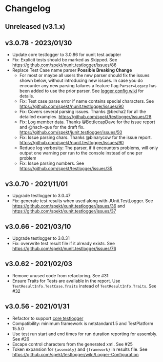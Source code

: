 # Changelog

## Unreleased (v3.1.x)

## v3.0.78 - 2023/01/30

- Update core testlogger to 3.0.86 for xunit test adapter
- Fix: Explicit tests should be marked as Skipped. See
  https://github.com/spekt/nunit.testlogger/issues/86
- Replace Test Case name parser **Possible Breaking Change**
    - For most or maybe all users the new parser should fix the issues shown below, without introducing new issues. In case you do encounter any new parsing failures a feature flag `Parser=Legacy` has been added to use the prior parser. See [logger config wiki](https://github.com/spekt/testlogger/wiki/Logger-Configuration) for details. 
    - Fix: Test case parse error if name contains special characters. See
  https://github.com/spekt/nunit.testlogger/issues/90
    - Fix: Covers several parsing issues. Thanks @becha2 for all the detailed examples.
       https://github.com/spekt/testlogger/issues/28
    - Fix: Log member data. Thanks @BottlecapDave for the issue report and @hach-que for the draft fix. 
      https://github.com/spekt/junit.testlogger/issues/50
    - Fix: Issue parsing chars. Thanks @binarycow for the issue report.
       https://github.com/spekt/nunit.testlogger/issues/90
    - Reduce log verbosity: The parser, if it encounters problems, will only output one warning per run to the console instead of one per problem
    - Fix: Issue parsing numbers. See https://github.com/spekt/testlogger/issues/35


## v3.0.70 - 2021/11/01

- Upgrade testlogger to 3.0.47
- Fix: generate test results when used along with JUnit.TestLogger. See
https://github.com/spekt/xunit.testlogger/issues/36 and
https://github.com/spekt/xunit.testlogger/issues/37

## v3.0.66 - 2021/03/10

- Upgrade testlogger to 3.0.31
- Fix: overwrite test result file if it already exists. See
  https://github.com/spekt/nunit.testlogger/issues/76

## v3.0.62 - 2021/02/03

- Remove unused code from refactoring. See #31
- Ensure Traits for Tests are available in the report. Use `TestResultInfo.TestCase.Traits`
  instead of `TestResultInfo.Traits`. See #32

## v3.0.56 - 2021/01/31

- Refactor to support [core testlogger][]
- Compatibility: minimum framework is netstandard1.5 and TestPlatform 15.5.0
- Use test run start and end times for run duration reporting for assembly. See #26
- Escape control characters from the generated xml. See #25
- Token expansion for `{assembly}` and `{framework}` in results file. See
  https://github.com/spekt/testlogger/wiki/Logger-Configuration

[core testlogger]: https://github.com/spekt/testlogger

